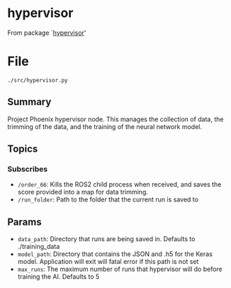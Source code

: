 # hypervisor
From package `[hypervisor](https://github.com/ISC-Project-Phoenix/hypervisor)'
# File
`./src/hypervisor.py`

## Summary
Project Phoenix hypervisor node. This manages the collection of data, the trimming of the data, and the training of the neural network model.

## Topics

### Subscribes
- `/order_66`: Kills the ROS2 child process when received, and saves the score provided into a map for data trimming.
- `/run_folder`: Path to the folder that the current run is saved to

## Params
- `data_path`: Directory that runs are being saved in. Defaults to ./training_data
- `model_path`: Directory that contains the JSON and .h5 for the Keras model. Application will exit will fatal error if this path is not set
- `max_runs`: The maximum number of runs that hypervisor will do before training the AI. Defaults to 5